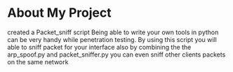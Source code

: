 # About My Project 
created a Packet_sniff script Being able to write your own tools in python can be very handy while penetration testing.
By using this script you will able to sniff packet for your interface also by combining the the arp_spoof.py and
packet_sniffer.py you can even sniff other clients packets on the same network
